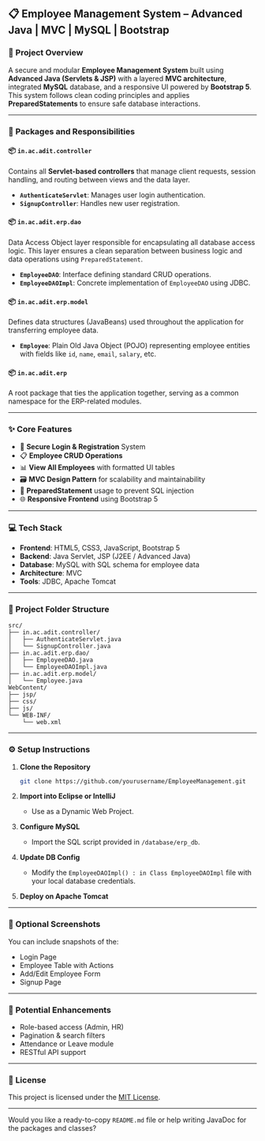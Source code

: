 ## 📋 Employee Management System – Advanced Java | MVC | MySQL | Bootstrap

### 🔧 Project Overview

A secure and modular **Employee Management System** built using **Advanced Java (Servlets & JSP)** with a layered **MVC architecture**, integrated **MySQL** database, and a responsive UI powered by **Bootstrap 5**. This system follows clean coding principles and applies **PreparedStatements** to ensure safe database interactions.

---

### 🧾 Packages and Responsibilities

#### 📦 `in.ac.adit.controller`

Contains all **Servlet-based controllers** that manage client requests, session handling, and routing between views and the data layer.

* **`AuthenticateServlet`**: Manages user login authentication.
* **`SignupController`**: Handles new user registration.

#### 📦 `in.ac.adit.erp.dao`

Data Access Object layer responsible for encapsulating all database access logic. This layer ensures a clean separation between business logic and data operations using `PreparedStatement`.

* **`EmployeeDAO`**: Interface defining standard CRUD operations.
* **`EmployeeDAOImpl`**: Concrete implementation of `EmployeeDAO` using JDBC.

#### 📦 `in.ac.adit.erp.model`

Defines data structures (JavaBeans) used throughout the application for transferring employee data.

* **`Employee`**: Plain Old Java Object (POJO) representing employee entities with fields like `id`, `name`, `email`, `salary`, etc.

#### 📦 `in.ac.adit.erp`

A root package that ties the application together, serving as a common namespace for the ERP-related modules.

---

### ✨ Core Features

* 🔐 **Secure Login & Registration** System
* 📋 **Employee CRUD Operations**
* 📊 **View All Employees** with formatted UI tables
* 🗃️ **MVC Design Pattern** for scalability and maintainability
* 🧾 **PreparedStatement** usage to prevent SQL injection
* 🌐 **Responsive Frontend** using Bootstrap 5

---

### 💻 Tech Stack

* **Frontend**: HTML5, CSS3, JavaScript, Bootstrap 5
* **Backend**: Java Servlet, JSP (J2EE / Advanced Java)
* **Database**: MySQL with SQL schema for employee data
* **Architecture**: MVC
* **Tools**: JDBC, Apache Tomcat

---

### 📁 Project Folder Structure

```
src/
├── in.ac.adit.controller/
│   ├── AuthenticateServlet.java
│   └── SignupController.java
├── in.ac.adit.erp.dao/
│   ├── EmployeeDAO.java
│   └── EmployeeDAOImpl.java
├── in.ac.adit.erp.model/
│   └── Employee.java
WebContent/
├── jsp/
├── css/
├── js/
└── WEB-INF/
    └── web.xml
```

---

### ⚙️ Setup Instructions

1. **Clone the Repository**

   ```bash
   git clone https://github.com/yourusername/EmployeeManagement.git
   ```
2. **Import into Eclipse or IntelliJ**

   * Use as a Dynamic Web Project.
3. **Configure MySQL**

   * Import the SQL script provided in `/database/erp_db`.
4. **Update DB Config**

   * Modify the `EmployeeDAOImpl() : in Class EmployeeDAOImpl` file with your local database credentials.
5. **Deploy on Apache Tomcat**

---

### 📸 Optional Screenshots

You can include snapshots of the:

* Login Page
* Employee Table with Actions
* Add/Edit Employee Form
* Signup Page

---

### 🚀 Potential Enhancements

* Role-based access (Admin, HR)
* Pagination & search filters
* Attendance or Leave module
* RESTful API support

---

### 📜 License

This project is licensed under the [MIT License](LICENSE).

---

Would you like a ready-to-copy `README.md` file or help writing JavaDoc for the packages and classes?
